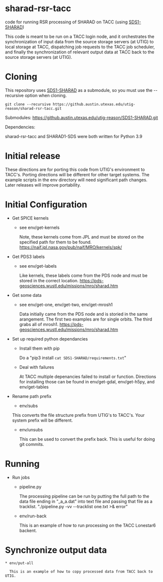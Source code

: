 # sharad-rsr-tacc

code for running RSR processing of SHARAD on TACC 
(using [SDS1-SHARAD](https://github.austin.utexas.edu/utig-reason/SDS1-SHARAD))


This code is meant to be run on a TACC login node, and it orchestrates
the synchronization of input data from the source storage servers (at UTIG) to
local storage at TACC, dispatching job requests to the TACC job scheduler,
and finally the synchronization of relevant output data at TACC back
to the source storage servers (at UTIG).


# Cloning

This repository uses [SDS1-SHARAD](https://github.austin.utexas.edu/utig-reason/SDS1-SHARAD)
 as a submodule, so you must use the --recursive option
when cloning.

```
git clone --recursive https://github.austin.utexas.edu/utig-reason/sharad-rsr-tacc.git
```


Submodules:
https://github.austin.utexas.edu/utig-reason/SDS1-SHARAD.git

Dependencies:

sharad-rsr-tacc and SHARAD1-SDS were both written for Python 3.9

# Initial release

These directions are for porting this code from UTIG's environment to TACC's.
Porting directions will be different for other target systems.
The example scripts in the env directory will need significant path changes.
Later releases will improve portability.


# Initial Configuration

- Get SPICE kernels
    * see env/get-kernels

      Note, these kernels come from JPL and must be stored on the specified path for them to be found.
      https://naif.jpl.nasa.gov/pub/naif/MRO/kernels/spk/

- Get PDS3 labels
    * see env/get-labels

      Like kernels, these labels come from the PDS node and must be stored in the correct location.
	https://pds-geosciences.wustl.edu/missions/mro/sharad.htm

- Get some data
    * see env/get-one, env/get-two, env/get-mrosh1

      Data initially came from the PDS node and is storied in the same arangement.  The first two examples are for single orbits.  The third grabs all of mrosh1.
	https://pds-geosciences.wustl.edu/missions/mro/sharad.htm

- Set up required python dependancies
    * Install them with pip

      Do a "pip3 install `cat SDS1-SHARAD/requirements.txt`"
    * Deal with failures

      At TACC multiple depenancies failed to install or function.  Directions for installing those can be found in env/get-gdal, env/get-h5py, and env/get-tables

- Rename path prefix
    * env/subs

	This converts the file structure prefix from UTIG's to TACC's.  Your system prefix will be different.
    * env/unsubs

        This can be used to convert the prefix back.  This is useful for doing git commits.


# Running

- Run jobs
    * pipeline.py

      The processing pipeline can be run by putting the full path to the data file ending in "_a_a.dat" into text file and passing that file as a tracklist.
	"./pipeline.py -vv --tracklist one.txt >& error"
    * env/run-back

      This is an example of how to run processing on the TACC Lonestar6 backent.

# Synchronize output data
    * env/put-all

      This is an example of how to copy processed data from TACC back to UTIG.
